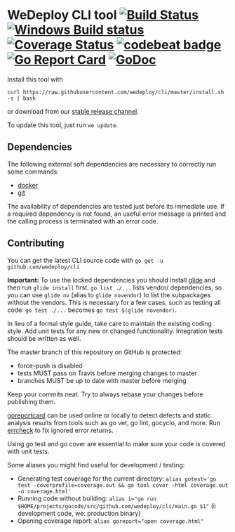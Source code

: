 # WeDeploy CLI tool [![Build Status](http://img.shields.io/travis/wedeploy/cli/master.svg?style=flat)](https://travis-ci.org/wedeploy/cli) [![Windows Build status](https://ci.appveyor.com/api/projects/status/06l69s8kc6nrqi74?svg=true)](https://ci.appveyor.com/project/wedeploy/cli) [![Coverage Status](https://coveralls.io/repos/wedeploy/cli/badge.svg)](https://coveralls.io/r/wedeploy/cli) [![codebeat badge](https://codebeat.co/badges/bd6acb49-ccdf-4045-a877-05da0198261a)](https://codebeat.co/projects/github-com-wedeploy-cli) [![Go Report Card](https://goreportcard.com/badge/github.com/wedeploy/cli)](https://goreportcard.com/report/github.com/wedeploy/cli) [![GoDoc](https://godoc.org/github.com/wedeploy/cli?status.svg)](https://godoc.org/github.com/wedeploy/cli)

Install this tool with

`curl https://raw.githubusercontent.com/wedeploy/cli/master/install.sh -s | bash`

or download from our [stable release channel](https://dl.equinox.io/wedeploy/cli/stable).

To update this tool, just run `we update`.

## Dependencies
The following external soft dependencies are necessary to correctly run some commands:
* [docker](https://www.docker.com/)
* [git](https://git-scm.com/)

The availability of dependencies are tested just before its immediate use. If a required dependency is not found, an useful error message is printed and the calling process is terminated with an error code.

## Contributing
You can get the latest CLI source code with `go get -u github.com/wedeploy/cli`

**Important:** To use the locked dependencies you should install [glide](https://github.com/Masterminds/glide) and then run `glide install` first. `go list ./...` lists vendor/ dependencies, so you can use `glide nv` (alias to `glide novendor`) to list the subpackages without the vendors. This is necessary for a few cases, such as testing all code: `go test ./...` becomes `go test $(glide novendor)`.

In lieu of a formal style guide, take care to maintain the existing coding style. Add unit tests for any new or changed functionality. Integration tests should be written as well.

The master branch of this repository on GitHub is protected:
* force-push is disabled
* tests MUST pass on Travis before merging changes to master
* branches MUST be up to date with master before merging

Keep your commits neat. Try to always rebase your changes before publishing them.

[goreportcard](https://goreportcard.com/report/github.com/wedeploy/cli) can be used online or locally to detect defects and static analysis results from tools such as go vet, go lint, gocyclo, and more. Run [errcheck](https://github.com/kisielk/errcheck) to fix ignored error returns.

Using go test and go cover are essential to make sure your code is covered with unit tests.

Some aliases you might find useful for development / testing:

* Generating test coverage for the current directory: `alias gotest='go test -coverprofile=coverage.out && go tool cover -html coverage.out -o coverage.html'`
* Running code without building: `alias i="go run $HOME/projects/gocode/src/github.com/wedeploy/cli/main.go $1"` (i: development code, we: production binary)
* Opening coverage report: `alias goreport="open coverage.html"`
